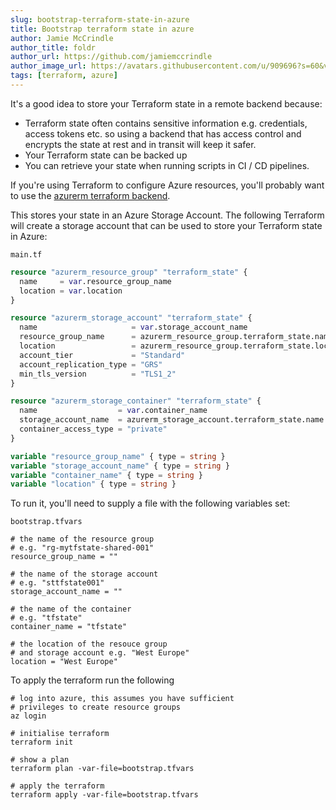 ```yaml
---
slug: bootstrap-terraform-state-in-azure
title: Bootstrap terraform state in azure
author: Jamie McCrindle
author_title: foldr
author_url: https://github.com/jamiemccrindle
author_image_url: https://avatars.githubusercontent.com/u/909696?s=60&v=4
tags: [terraform, azure]
---
```


It's a good idea to store your Terraform state in a remote backend because:

* Terraform state often contains sensitive information e.g. credentials, access tokens etc. so using a backend that has access control and encrypts the state at rest and in transit will keep it safer.
* Your Terraform state can be backed up
* You can retrieve your state when running scripts in CI / CD pipelines.

If you're using Terraform to configure Azure resources, you'll probably want to use the [azurerm terraform backend](https://www.terraform.io/docs/language/settings/backends/azurerm.html).

This stores your state in an Azure Storage Account. The following Terraform will create a storage account that can be used to store your Terraform state in Azure:

`main.tf`

```terraform
resource "azurerm_resource_group" "terraform_state" {
  name     = var.resource_group_name
  location = var.location
}

resource "azurerm_storage_account" "terraform_state" {
  name                     = var.storage_account_name
  resource_group_name      = azurerm_resource_group.terraform_state.name
  location                 = azurerm_resource_group.terraform_state.location
  account_tier             = "Standard"
  account_replication_type = "GRS"
  min_tls_version          = "TLS1_2"
}

resource "azurerm_storage_container" "terraform_state" {
  name                  = var.container_name
  storage_account_name  = azurerm_storage_account.terraform_state.name
  container_access_type = "private"
}

variable "resource_group_name" { type = string }
variable "storage_account_name" { type = string }
variable "container_name" { type = string }
variable "location" { type = string }
```

To run it, you'll need to supply a file with the following variables set:

`bootstrap.tfvars`

```
# the name of the resource group
# e.g. "rg-mytfstate-shared-001"
resource_group_name = ""

# the name of the storage account
# e.g. "sttfstate001"
storage_account_name = ""

# the name of the container
# e.g. "tfstate"
container_name = "tfstate"

# the location of the resouce group 
# and storage account e.g. "West Europe"
location = "West Europe"
```

To apply the terraform run the following

```shell
# log into azure, this assumes you have sufficient 
# privileges to create resource groups
az login

# initialise terraform
terraform init

# show a plan
terraform plan -var-file=bootstrap.tfvars

# apply the terraform
terraform apply -var-file=bootstrap.tfvars
```
